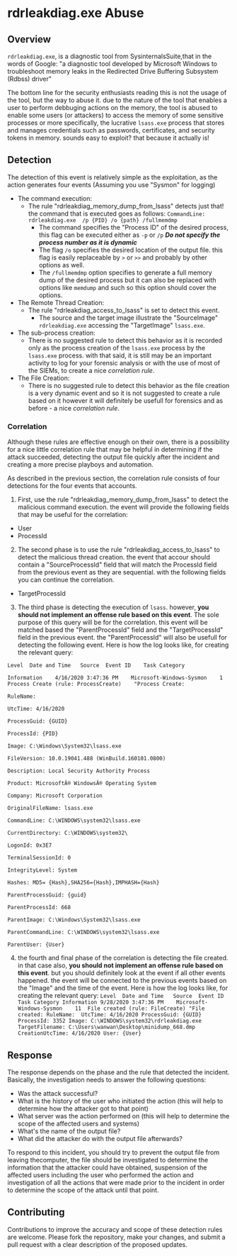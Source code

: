 # rdrleakdiag.exe Abuse

## Overview

`rdrleakdiag.exe`, is a diagnostic tool from SysinternalsSuite,that in the words of Google:
"a diagnostic tool developed by Microsoft Windows to troubleshoot memory leaks in the Redirected Drive Buffering Subsystem (Rdbss) driver"

The bottom line for the security enthusiasts reading this is not the usage of the tool, but the way to abuse it.
due to the nature of the tool that enables a user to perform debbuging actions on the memory, the tool is abused to enable some users (or attackers) to access the memory of some sensitive processes
or more specifically, the lucrative `lsass.exe` process that stores and manages credentials such as passwords, certificates, and security tokens in memory.
sounds easy to exploit? that because it actually is!

## Detection

The detection of this event is relatively simple as the exploitation, as the action generates four events (Assuming you use "Sysmon" for logging)
* The command execution:
  - The rule "rdrleakdiag_memory_dump_from_lsass" detects just that! the command that is executed goes as follows:
    `CommandLine: rdrleakdiag.exe  /p {PID} /o {path} /fullmemdmp`
    - The command specifies the "Process ID" of the desired process, this flag can be executed either as `-p` or `/p` **_Do not specify the process number as it is dynamic_**
    - The flag `/o` specifies the desired location of the output file. this flag is easily replaceable by `>` or `>>` and probably by other options as well.
    - The `/fullmemdmp` option specifies to generate a full memory dump of the desired process but it can also be replaced with options like `memdump` and such so this option should cover the options.
* The Remote Thread Creation:
  - The rule "rdrleakdiag_access_to_lsass" is set to detect this event.
    - The source and the target image illustrate the "SourceImage" `rdrleakdiag.exe` accessing the "TargetImage" `lsass.exe`.
* The sub-process creation:
  - There is no suggested rule to detect this behavior as it is recorded only as the process creation of the `lsass.exe` process by the `lsass.exe` process. with that said, it is still may be an important activity to log for your forensic analysis or with the use of most of the SIEMs, to create a nice _correlation rule_.
* The File Creation:
  - There is no suggested rule to detect this behavior as the file creation is a very dynamic event and so it is not suggested to create a rule based on it however it will definitely be usefull for forensics and as before - a nice _correlation rule_.

### Correlation

Although these rules are effective enough on their own, there is a possibility for a nice little correlation rule that may be helpful in determining if the attack succeeded, detecting the output file quickly after the incident and creating a more precise playboys and automation.

As described in the previous section, the correlation rule consists of four detections for the four events that accounts.

1. First, use the rule "rdrleakdiag_memory_dump_from_lsass" to detect the malicious command execution. the event will provide the following fields that may be useful for the correlation:
  - User
  - ProcessId
2. The second phase is to use the rule "rdrleakdiag_access_to_lsass" to detect the malicious thread creation. the event that accour should contain a "SourceProcessId" field that will match the ProcessId field from the previous event as they are sequential. with the following fields you can continue the correlation.
  - TargetProcessId
3. The third phase is detecting the execution of `lsass`. however, **you should not implement an offense rule based on this event**.  The sole purpose of this query will be for the correlation. this event will be matched based the "ParentProcessId" field and the "TargetProcessId" field in the previous event. the "ParentProcessId" will also be usefull for detecting the following event.
Here is how the log looks like, for creating the relevant query:

`Level	Date and Time	Source	Event ID	Task Category`

`Information	4/16/2020 3:47:36 PM	Microsoft-Windows-Sysmon	1	Process Create (rule: ProcessCreate)	"Process Create:`

`RuleName:`

`UtcTime: 4/16/2020`

`ProcessGuid: {GUID}`

`ProcessId: {PID}`

`Image: C:\Windows\System32\lsass.exe`

`FileVersion: 10.0.19041.488 (WinBuild.160101.0800)`

`Description: Local Security Authority Process`

`Product: MicrosoftÂ® WindowsÂ® Operating System`

`Company: Microsoft Corporation`

`OriginalFileName: lsass.exe`

`CommandLine: C:\WINDOWS\system32\lsass.exe`

`CurrentDirectory: C:\WINDOWS\system32\`

`LogonId: 0x3E7`

`TerminalSessionId: 0`

`IntegrityLevel: System`

`Hashes: MD5= {Hash},SHA256={Hash},IMPHASH={Hash}`

`ParentProcessGuid: {guid}`

`ParentProcessId: 668`

`ParentImage: C:\Windows\System32\lsass.exe`

`ParentCommandLine: C:\WINDOWS\system32\lsass.exe`

`ParentUser: {User}`

4. the fourth and final phase of the correlation is detecting the file created. in that case also, **you should not implement an offense rule based on this event**. but you should definitely look at the event if all other events happened. the event will be connected to the previous events based on the "Image" and the time of the event.
Here is how the log looks like, for creating the relevant query:
`Level	Date and Time	Source	Event ID	Task Category
Information	9/28/2020 3:47:36 PM	Microsoft-Windows-Sysmon	11	File created (rule: FileCreate)	"File created:
RuleName: 
UtcTime: 4/16/2020
ProcessGuid: {GUID}
ProcessId: 3352
Image: C:\WINDOWS\system32\rdrleakdiag.exe
TargetFilename: C:\Users\wanwan\Desktop\minidump_668.dmp
CreationUtcTime: 4/16/2020
User: {User}`

## Response

The response depends on the phase and the rule that detected the incident.
Basically, the investigation needs to answer the following questions:
* Was the attack successful?
* What is the history of the user who initiated the action (this will help to determine how the attacker got to that point)
* What server was the action performed on (this will help to determine the scope of the affected users and systems)
* What's the name of the output file?
* What did the attacker do with the output file afterwards?

To respond to this incident, you should try to prevent the output file from leaving thecomputer, the file should be investigated to determine the information that the attacker could have obtained, suspension of the affected users including the user who performed the action and investigation of all the actions that were made prior to the incident in order to determine the scope of the attack until that point.


## Contributing

Contributions to improve the accuracy and scope of these detection rules are welcome. Please fork the repository, make your changes, and submit a pull request with a clear description of the proposed updates.
